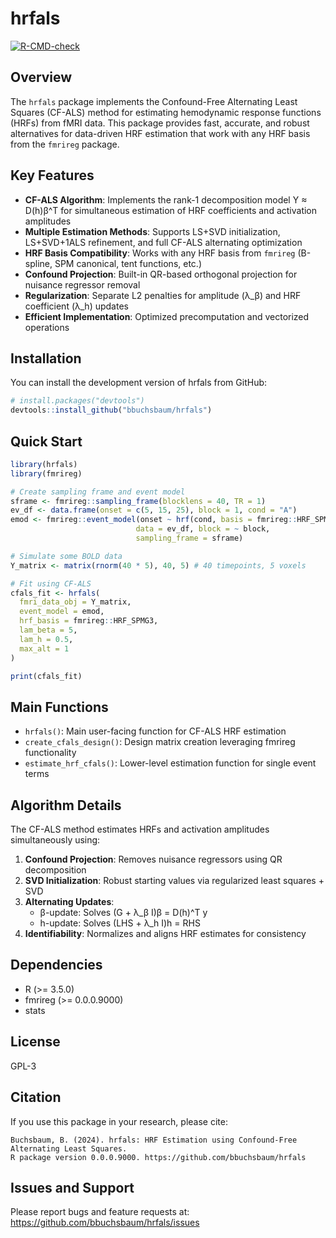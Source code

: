 # hrfals

[![R-CMD-check](https://github.com/bbuchsbaum/hrfals/workflows/R-CMD-check/badge.svg)](https://github.com/bbuchsbaum/hrfals/actions)

## Overview

The `hrfals` package implements the Confound-Free Alternating Least Squares (CF-ALS) method for estimating hemodynamic response functions (HRFs) from fMRI data. This package provides fast, accurate, and robust alternatives for data-driven HRF estimation that work with any HRF basis from the `fmrireg` package.

## Key Features

- **CF-ALS Algorithm**: Implements the rank-1 decomposition model Y ≈ D(h)β^T for simultaneous estimation of HRF coefficients and activation amplitudes
- **Multiple Estimation Methods**: Supports LS+SVD initialization, LS+SVD+1ALS refinement, and full CF-ALS alternating optimization
- **HRF Basis Compatibility**: Works with any HRF basis from `fmrireg` (B-spline, SPM canonical, tent functions, etc.)
- **Confound Projection**: Built-in QR-based orthogonal projection for nuisance regressor removal
- **Regularization**: Separate L2 penalties for amplitude (λ_β) and HRF coefficient (λ_h) updates
- **Efficient Implementation**: Optimized precomputation and vectorized operations

## Installation

You can install the development version of hrfals from GitHub:

```r
# install.packages("devtools")
devtools::install_github("bbuchsbaum/hrfals")
```

## Quick Start

```r
library(hrfals)
library(fmrireg)

# Create sampling frame and event model
sframe <- fmrireg::sampling_frame(blocklens = 40, TR = 1)
ev_df <- data.frame(onset = c(5, 15, 25), block = 1, cond = "A")
emod <- fmrireg::event_model(onset ~ hrf(cond, basis = fmrireg::HRF_SPMG3),
                            data = ev_df, block = ~ block,
                            sampling_frame = sframe)

# Simulate some BOLD data
Y_matrix <- matrix(rnorm(40 * 5), 40, 5) # 40 timepoints, 5 voxels

# Fit using CF-ALS
cfals_fit <- hrfals(
  fmri_data_obj = Y_matrix,
  event_model = emod,
  hrf_basis = fmrireg::HRF_SPMG3,
  lam_beta = 5,
  lam_h = 0.5,
  max_alt = 1
)

print(cfals_fit)
```

## Main Functions

- `hrfals()`: Main user-facing function for CF-ALS HRF estimation
- `create_cfals_design()`: Design matrix creation leveraging fmrireg functionality
- `estimate_hrf_cfals()`: Lower-level estimation function for single event terms

## Algorithm Details

The CF-ALS method estimates HRFs and activation amplitudes simultaneously using:

1. **Confound Projection**: Removes nuisance regressors using QR decomposition
2. **SVD Initialization**: Robust starting values via regularized least squares + SVD
3. **Alternating Updates**: 
   - β-update: Solves (G + λ_β I)β = D(h)^T y
   - h-update: Solves (LHS + λ_h I)h = RHS
4. **Identifiability**: Normalizes and aligns HRF estimates for consistency

## Dependencies

- R (>= 3.5.0)
- fmrireg (>= 0.0.0.9000)
- stats

## License

GPL-3

## Citation

If you use this package in your research, please cite:

```
Buchsbaum, B. (2024). hrfals: HRF Estimation using Confound-Free Alternating Least Squares. 
R package version 0.0.0.9000. https://github.com/bbuchsbaum/hrfals
```

## Issues and Support

Please report bugs and feature requests at: https://github.com/bbuchsbaum/hrfals/issues 